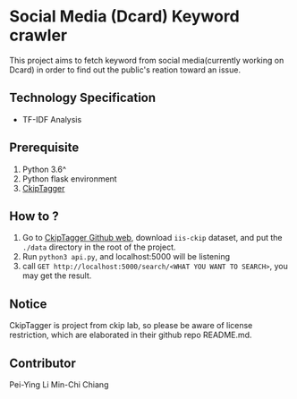 # Social Media (Dcard) Keyword crawler
This project aims to fetch keyword from social media(currently working on Dcard) in order to find out the public's reation toward an issue.

## Technology Specification
- TF-IDF Analysis

## Prerequisite
1. Python 3.6^
2. Python flask environment
3. [CkipTagger](https://github.com/ckiplab/ckiptagger)

## How to ?
1. Go to [CkipTagger Github web](https://github.com/ckiplab/ckiptagger), download `iis-ckip` dataset, and put the `./data` directory in the root of the project.
2. Run `python3 api.py`, and localhost:5000 will be listening
3. call `GET http://localhost:5000/search/<WHAT YOU WANT TO SEARCH>`, you may get the result.

## Notice
CkipTagger is project from ckip lab, so please be aware of license restriction, which are elaborated in their github repo README.md.

## Contributor
Pei-Ying Li 
Min-Chi Chiang